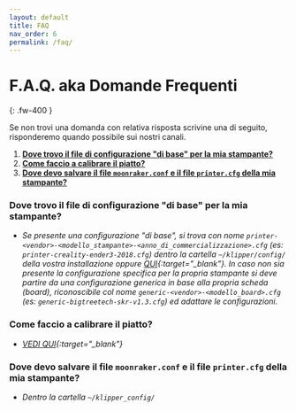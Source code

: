 ```yaml
---
layout: default
title: FAQ
nav_order: 6
permalink: /faq/
---
```


# F.A.Q. aka Domande Frequenti
{: .fw-400 }

Se non trovi una domanda con relativa risposta scrivine una di seguito, risponderemo quando possibile sui nostri canali.

1. [**Dove trovo il file di configurazione "di base" per la mia stampante?**](#dove-trovo-il-file-di-configurazione-di-base-per-la-mia-stampante)
1. [**Come faccio a calibrare il piatto?**](#come-faccio-a-calibrare-il-piatto)
1. [**Dove devo salvare il file `moonraker.conf` e il file `printer.cfg` della mia stampante?**](#dove-devo-salvare-il-file-moonrakerconf-e-il-file-printercfg-della-mia-stampante)

### **Dove trovo il file di configurazione "di base" per la mia stampante?**
   - *Se presente una configurazione "di base", si trova con nome `printer-<vendor>-<modello_stampante>-<anno_di_commercializzazione>.cfg` (es: `printer-creality-ender3-2018.cfg`) dentro la cartella `~/klipper/config/` della vostra installazione oppure [QUI](https://github.com/KevinOConnor/klipper/tree/master/config){:target="_blank"}. In caso non sia presente la configurazione specifica per la propria stampante si deve partire da una configurazione generica in base alla propria scheda (board), riconoscibile col nome `generic-<vendor>-<modello_board>.cfg` (es: `generic-bigtreetech-skr-v1.3.cfg`) ed adattare le configurazioni.*

### **Come faccio a calibrare il piatto?**
   - *[VEDI QUI](https://klipper-italia.xyz/impostazioni/calibrazioni-klipper/){:target="_blank"}*

### **Dove devo salvare il file `moonraker.conf` e il file `printer.cfg` della mia stampante?**
   - *Dentro la cartella `~/klipper_config/`*
